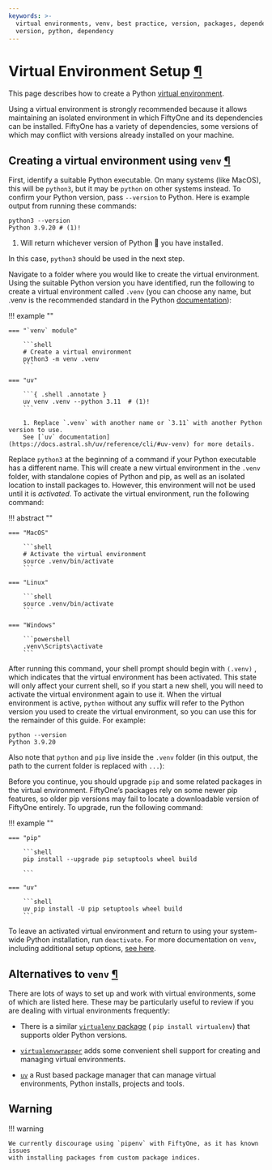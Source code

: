 ```yaml
---
keywords: >-
  virtual environments, venv, best practice, version, packages, dependencies,
  version, python, dependency
---
```


# Virtual Environment Setup [¶](\#virtual-environment-setup "Permalink to this headline")

This page describes how to create a Python
[virtual environment](https://docs.python.org/3/tutorial/venv.html).

Using a virtual environment is strongly recommended because it allows
maintaining an isolated environment in which FiftyOne and its dependencies can
be installed. FiftyOne has a variety of dependencies, some versions of which
may conflict with versions already installed on your machine.

## Creating a virtual environment using `venv` [¶](\#creating-a-virtual-environment-using-venv "Permalink to this headline")

First, identify a suitable Python executable. On many systems (like MacOS), this will be
`python3`, but it may be `python` on other systems instead. To confirm your
Python version, pass `--version` to Python. Here is example output from running
these commands:

```{ .shell .annotate }
python3 --version
Python 3.9.20 # (1)!

```

1. Will return whichever version of Python 🐍 you have installed.

In this case, `python3` should be used in the next step.

Navigate to a folder where you would like to create the virtual environment.
Using the suitable Python version you have identified, run the following to
create a virtual environment called `.venv` (you can choose any name, but .venv is the recommended standard in the Python [documentation](https://docs.python.org/3/tutorial/venv.html#creating-virtual-environments)):

!!! example ""

    === "`venv` module"

        ```shell
        # Create a virtual environment
        python3 -m venv .venv
        ```

    === "uv"

        ```{ .shell .annotate }
        uv venv .venv --python 3.11  # (1)!
        ```

        1. Replace `.venv` with another name or `3.11` with another Python version to use.
        See [`uv` documentation](https://docs.astral.sh/uv/reference/cli/#uv-venv) for more details.

Replace `python3` at the beginning of a command if your Python executable has a
different name. This will create a new virtual environment in the `.venv` folder,
with standalone copies of Python and pip, as well as an isolated location to
install packages to. However, this environment will not be used until it is
_activated_. To activate the virtual environment, run the following command:

!!! abstract ""

    === "MacOS"

        ```shell
        # Activate the virtual environment
        source .venv/bin/activate
        ```

    === "Linux"

        ```shell
        source .venv/bin/activate
        ```

    === "Windows"

        ```powershell
        .venv\Scripts\activate
        ```

After running this command, your shell prompt should begin with `(.venv)` , which
indicates that the virtual environment has been activated. This state will only
affect your current shell, so if you start a new shell, you will need to
activate the virtual environment again to use it. When the virtual environment
is active, `python` without any suffix will refer to the Python version you
used to create the virtual environment, so you can use this for the remainder
of this guide. For example:

```shell
python --version
Python 3.9.20

```

Also note that `python` and `pip` live inside the `.venv` folder (in this output,
the path to the current folder is replaced with `...`):

Before you continue, you should upgrade `pip` and some related packages in the
virtual environment. FiftyOne’s packages rely on some newer pip features, so
older pip versions may fail to locate a downloadable version of FiftyOne
entirely. To upgrade, run the following command:

!!! example ""

    === "pip"

        ```shell
        pip install --upgrade pip setuptools wheel build

        ```

    === "uv"

        ```shell
        uv pip install -U pip setuptools wheel build
        ```

To leave an activated virtual environment and return to using your system-wide
Python installation, run `deactivate`. For more documentation on `venv`,
including additional setup options,
[see here](https://docs.python.org/3/library/venv.html).

## Alternatives to `venv` [¶](\#alternatives-to-venv "Permalink to this headline")

There are lots of ways to set up and work with virtual environments, some of
which are listed here. These may be particularly useful to review if you are
dealing with virtual environments frequently:

- There is a similar
[`virtualenv` package](https://pypi.org/project/virtualenv/)
( `pip install virtualenv`) that supports older Python versions.

- [`virtualenvwrapper`](https://virtualenvwrapper.readthedocs.io/en/latest/)
adds some convenient shell support for creating and managing virtual
environments.

- [`uv`](https://docs.astral.sh/uv/) a Rust based package manager that
can manage virtual environments, Python installs, projects and tools.

## Warning

!!! warning

    We currently discourage using `pipenv` with FiftyOne, as it has known issues
    with installing packages from custom package indices.
